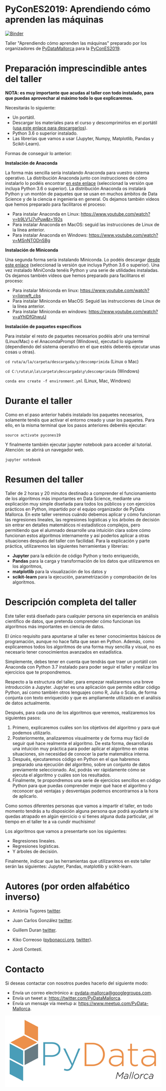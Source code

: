 # PyConES2019: Aprendiendo cómo aprenden las máquinas

[![Binder](https://mybinder.org/badge.svg)](https://mybinder.org/v2/gh/PyDataMallorca/PyConES2019_Aprendiendo_como_aprenden_las_maquinas/master)

Taller "Aprendiendo cómo aprenden las máquinas" preparado por los organizadores de [PyDataMallorca](https://twitter.com/PyDataMallorca) para la [PyConES2019](https://2019.es.pycon.org/).

# Preparación imprescindible antes del taller

**NOTA: es muy importante que acudas al taller con todo instalado, para que puedas aprovechar al máximo todo lo que explicaremos.**

Necesitarás lo siguiente:

* Un portátil.
* Descargar los materiales para el curso y descomprimirlos en el portátil ([usa este enlace para descargarlos](https://github.com/PyDataMallorca/PyConES2019_Aprendiendo_como_aprenden_las_maquinas/archive/master.zip)).
* Python 3.6 o superior instalado.
* Las librerías que vamos a usar (Jupyter, Numpy, Matplotlib, Pandas y Scikit-Learn).

Formas de conseguir lo anterior:

**Instalación de Anaconda**

La forma más sencilla sería instalando Anaconda para vuestro sistema operativo. La distribución Anaconda junto con instrucciones de cómo instalarlo lo podéis encontrar [en este enlace](https://www.anaconda.com/download/) (seleccionad la versión que incluya Python 3.6 o superior). La distribución Anaconda os instalará Python y un montón de paquetes que se usan en muchos ámbitos de Data Science y de la ciencia e ingeniería en general. Os dejamos también vídeos que hemos preparado para facilitaros el proceso:

* Para instalar Anaconda en Linux: https://www.youtube.com/watch?v=b9LV1J7vPuw&t=192s
* Para instalar Anaconda en MacOS: seguid las instrucciones de Linux de la línea anterior.
* Para instalar Anaconda en Windows: https://www.youtube.com/watch?v=MSnNTODnSBg

**Instalación de Miniconda**

Una segunda forma sería instalando Miniconda. Lo podéis descargar [desde este enlace](https://conda.io/miniconda.html) (seleccionad la versión que incluya Python 3.6 o superior). Una vez instalado MiniConda tenéis Python y una serie de utilidades instaladas. Os dejamos también vídeos que hemos preparado para facilitaros el proceso:

* Para instalar Miniconda en linux: https://www.youtube.com/watch?v=liqnwft_cbs
* Para instalar Miniconda en MacOS: Seguid las instrucciones de Linux de la línea anterior.
* Para instalar Miniconda en windows: https://www.youtube.com/watch?v=aYhlDfGhwuU

**Instalación de paquetes específicos**

Para instalar el resto de paquetes necesarios podéis abrir una terminal (Linux/Mac) o el AnacondaPrompt (Windows), ejecutad lo siguiente (dependiendo del sistema operativo en el que estéis deberéis ejecutar unas cosas u otras).

`cd ruta/a/la/carpeta/descargada/y/descomprimida` (Linux o Mac)

`cd C:\ruta\a\la\carpeta\descargada\y\descomprimida` (Windows)

`conda env create -f environment.yml` (Linux, Mac, Windows)

# Durante el taller

Como en el paso anterior habéis instalado los paquetes necesarios, solamente tenéis que activar el entorno creado y usar los paquetes. Para ello, en la misma terminal que los pasos anteriores deberéis ejecutar:

`source activate pycones19`

Y finalmente también ejecutar jupyter notebook para acceder al tutorial. Atención: se abrirá un navegador web.

`jupyter notebook`

# Resumen del taller

Taller de 2 horas y 20 minutos destinado a comprender el funcionamiento de los algoritmos más importantes en Data Science, mediante una explicación muy simple diseñada para todos los públicos y con ejercicios prácticos en Python, impartido por el equipo organizador de PyData Mallorca. En este taller veremos cuándo debemos aplicar y cómo funcionan las regresiones lineales, las regresiones logísticas y los árboles de decisión sin entrar en detalles matemáticos ni estadísticos complejos, pero permitiendo que el alumnado desarrolle una intuición clara sobre cómo funcionan estos algoritmos internamente y así poderlos aplicar a otras situaciones después del taller con facilidad. Para la explicación y parte práctica, utilizaremos las siguientes herramientas y librerías:

* **Jupyter** para la edición de código Python y texto enriquecido, 
* **Pandas** para la carga y transformación de los datos que utilizaremos en los algoritmos, 
* **matplotlib** para la visualización de los datos y 
* **scikit-learn** para la ejecución, parametrización y comprobación de los algoritmos.

# Descripción completa del taller

Este taller está diseñado para cualquier persona sin experiencia en análisis científico de datos, que pretenda comprender cómo funcionan los algoritmos más importantes en ciencia de datos.

El único requisito para apuntarse al taller es tener conocimientos básicos de programación, aunque no hace falta que sean en Python. Además, como explicaremos todos los algoritmos de una forma muy sencilla y visual, no es necesario tener conocimientos avanzados en estadística.

Simplemente, debes tener en cuenta que tendrás que traer un portátil con Anaconda con Python 3.7 instalado para poder seguir el taller y realizar los ejercicios que te propondremos.

Respecto a la estructura del taller, para empezar realizaremos una breve introducción a Jupyter. Jupyter es una aplicación que permite editar código Python, así como también otros lenguajes como R, Julia o Scala, de forma conjunta con texto enriquecido y que es ampliamente utilizado en el análisis de datos actualmente.

Después, para cada uno de los algoritmos que veremos, realizaremos los siguientes pasos:

1. Primero, explicaremos cuáles son los objetivos del algoritmo y para qué podemos utilizarlo.
1. Posteriormente, analizaremos visualmente y de forma muy fácil de seguir qué hace realmente el algoritmo. De esta forma, desarrollarás una intuición muy práctica para poder aplicar el algoritmo en otras situaciones, sin necesidad de conocer la parte matemática interna.
1. Después, ejecutaremos código en Python en el que habremos preparado una ejecución del algoritmo, sobre un conjunto de datos previamente seleccionado. Así, podrás ver rápidamente cómo se ejecuta el algoritmo y cuáles son los resultados.
1. Finalmente, te propondremos una serie de ejercicios sencillos en código Python para que puedas comprender mejor qué hace el algoritmo y reconocer qué ventajas y desventajas podemos encontrarnos a la hora de aplicarlo.

Como somos diferentes personas que vamos a impartir el taller, en todo momento tendrás a tu disposición alguna persona que podrá ayudarte si te quedas atrapado en algún ejercicio o si tienes alguna duda particular, ¡el tiempo en el taller te a va cundir muchísimo!

Los algoritmos que vamos a presentarte son los siguientes:
* Regresiones lineales.
* Regresiones logísticas.
* Y árboles de decisión.

Finalmente, indicar que las herramientas que utilizaremos en este taller serán las siguientes: Jupyter, Pandas, matplotlib y scikit-learn.

# Autores (por orden alfabético inverso)

* Antònia Tugores [twitter](https://twitter.com/antoniatugores).

* Juan Carlos González [twitter](https://twitter.com/jcgavella).

* Guillem Duran [twitter](https://twitter.com/Miau_DB).

* Kiko Correoso ([pybonacci.org](https://pybonacci.org), [twitter](https://twitter.com/Pybonacci)).

* Jordi Contestí.

# Contacto

Si deseas contactar con nosotros puedes hacerlo del siguiente modo:

* Envía un correo electrónico a: pydata-mallorca@googlegroups.com.
* Envía un tweet a: https://twitter.com/PyDataMallorca.
* Envía un mensaje vía meetup a: https://www.meetup.com/PyData-Mallorca.

![](./images/PyDataMallorca_logo.png)
